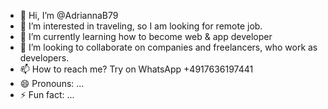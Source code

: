 - 👋 Hi, I’m @AdriannaB79
- 👀 I’m interested in traveling, so I am looking for remote job. 
- 🌱 I’m currently learning how to become web & app developer
- 💞️ I’m looking to collaborate on companies and freelancers, who work as developers. 
- 📫 How to reach me? Try on WhatsApp +4917636197441
- 😄 Pronouns: ...
- ⚡ Fun fact: ...

<!---
AdriannaB79/AdriannaB79 is a ✨ special ✨ repository because its `README.md` (this file) appears on your GitHub profile.
You can click the Preview link to take a look at your changes.
--->
